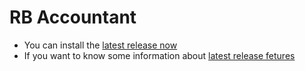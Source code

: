# RB Accountant 
- You can install the [latest release now](https://github.com/Ahmed101Mohammed/RB-Accountant/releases/download/v1.0.0/RB-Accountant-1.0.0-setup.exe)
- If you want to know some information about [latest release fetures](https://github.com/Ahmed101Mohammed/RB-Accountant/releases/v1.0.0)
